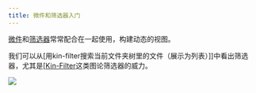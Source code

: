 ```yaml
---
title: 微件和筛选器入门
---
```


[微件](#%E5%BE%AE%E4%BB%B6)和[筛选器](#%E7%AD%9B%E9%80%89%E5%99%A8)常常配合在一起使用，构建动态的视图。

我们可以从[用kin-filter搜索当前文件夹树里的文件（展示为列表）]]中看出筛选器，尤其是[[Kin-Filter]($:/plugins/bimlas/kin-filter)这类图论筛选器的威力。

<img src="$:/plugins/bimlas/kin-filter/README/concept.svg">